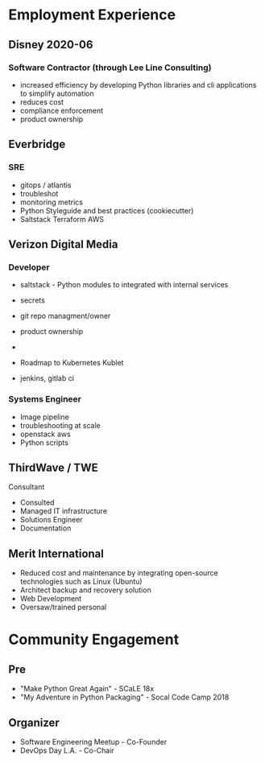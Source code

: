 
# Employment Experience
## Disney 2020-06
### Software Contractor (through Lee Line Consulting)
* increased efficiency by developing Python libraries and cli applications to simplify automation
* reduces cost
* compliance enforcement
* product ownership

## Everbridge
### SRE
* gitops / atlantis
* troubleshot
* monitoring metrics
* Python Styleguide and best practices (cookiecutter)
* Saltstack Terraform AWS

## Verizon Digital Media
### Developer
* saltstack - Python modules to integrated with internal services
* secrets
* git repo managment/owner
* product ownership
* 

* Roadmap to Kubernetes Kublet

* jenkins, gitlab ci

### Systems Engineer
* Image pipeline
* troubleshooting at scale
* openstack aws
* Python scripts

## ThirdWave / TWE
Consultant
* Consulted
* Managed IT infrastructure
* Solutions Engineer
* Documentation

## Merit International

* Reduced cost and maintenance by  integrating open-source technologies such as Linux (Ubuntu)
* Architect backup and recovery solution
* Web Development
* Oversaw/trained personal

# Community Engagement

## Pre
* "Make Python Great Again" - SCaLE 18x
* "My Adventure in Python Packaging" - Socal Code Camp 2018

## Organizer
* Software Engineering Meetup - Co-Founder
* DevOps Day L.A. - Co-Chair

<!--stackedit_data:
eyJoaXN0b3J5IjpbMTE4ODU2MjMyNiw4NjMxOTgyNDcsMTYyMD
UxNzIyMSwxMzUxNjI3NTQ5LC05OTA0NjcyODksMjA1MjAzNzQ4
OCw3NjA2NzM3NzgsLTYxNzYwNTEwOCwtMTM0Nzg4ODIyNCwxOD
g4MDAzNTMzLDEzMDIzNjM4ODNdfQ==
-->